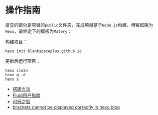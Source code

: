 # 操作指南

提交的部分是项目的`public`文件夹，完成项目基于`Node.js`构建，博客框架为`Hexo`，最终定下的模板为`Matery`：

构建项目：
```shell
hexo init blankspaceplus.github.io
```

更新后运行项目：
```shell
hexo clean
hexo g -d
hexo s
```

- [搭建方法](https://blog.csdn.net/yaorongke/article/details/119089190)
- [Fluid用户指南](https://hexo.fluid-dev.com/docs/guide)
- [闪烁之狐](https://github.com/blinkfox/hexo-theme-matery)
- [brackets cannot be displayed correctly in hexo blog](https://stackoverflow.com/questions/63476271/brackets-cannot-be-displayed-correctly-in-hexo-blog)
